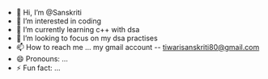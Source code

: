 - 👋 Hi, I’m @Sanskriti
- 👀 I’m interested in coding 
- 🌱 I’m currently learning c++ with dsa
- 💞️ I’m looking to focus on my dsa practises
- 📫 How to reach me ... my gmail account  -- tiwarisanskriti80@gmail.com
- 😄 Pronouns: ...
- ⚡ Fun fact: ...

<!---
Sanskriti2007/Sanskriti2007 is a ✨ special ✨ repository because its `README.md` (this file) appears on your GitHub profile.
You can click the Preview link to take a look at your changes.
--->
